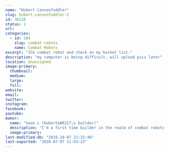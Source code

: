 ```yaml
---
name: "Hubert Cannonfoddler"
slug: hubert-cannonfoddler-2
id: 36210
status: 1
url: 
categories:
  - id: 284
    slug: combat-robots
    name: Combat Robots
excerpt: "3lb combat robot and check on my bucket list."
description: "my computer is being difficult. will upload pics later"
location: Unassigned
image-primary:
  thumbnail: 
  medium: 
  large: 
  full: 
website: 
email: 
twitter: 
instagram: 
facebook: 
youtube: 
maker:
  name: "Sean L (Hubert&#8217;s builder)"
  description: "I'm a first time builder in the realm of combat robots. I have been a huge fan of combat robot for many years and didn't actually believe that i could do it until seeing 3lb bots at MakerFaire in 2018. I am excited for the chance to check (and continue to check) that of my bucket list."
  image-primary: 
last-modified-db: "2019-10-07 21:32:46"
last-exported: "2020-07-07 11:43:23"
---
```

